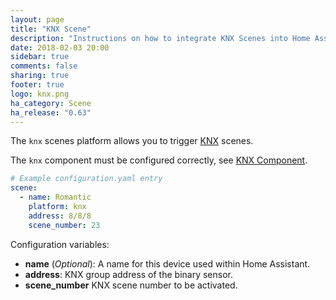 ```yaml
---
layout: page
title: "KNX Scene"
description: "Instructions on how to integrate KNX Scenes into Home Assistant."
date: 2018-02-03 20:00
sidebar: true
comments: false
sharing: true
footer: true
logo: knx.png
ha_category: Scene
ha_release: "0.63"
---
```


The `knx` scenes platform allows you to trigger [KNX](http://www.knx.org) scenes.

The `knx` component must be configured correctly, see [KNX Component](/components/knx).

```yaml
# Example configuration.yaml entry
scene:
  - name: Romantic
    platform: knx
    address: 8/8/8
    scene_number: 23
```

Configuration variables:

- **name** (*Optional*): A name for this device used within Home Assistant.
- **address**: KNX group address of the binary sensor.
- **scene_number** KNX scene number to be activated.


